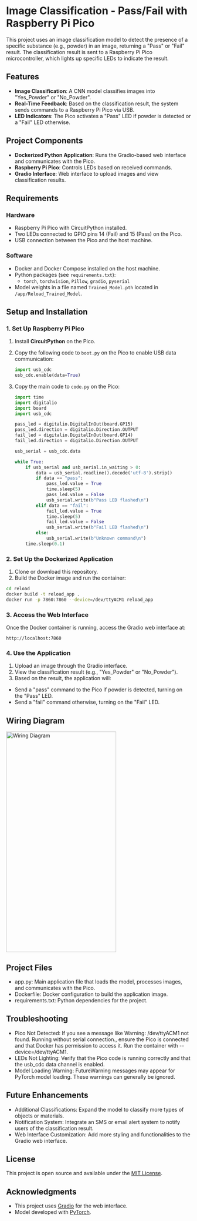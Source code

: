# Image Classification - Pass/Fail with Raspberry Pi Pico

This project uses an image classification model to detect the presence of a specific substance (e.g., powder) in an image, returning a "Pass" or "Fail" result. The classification result is sent to a Raspberry Pi Pico microcontroller, which lights up specific LEDs to indicate the result.

## Features

- **Image Classification**: A CNN model classifies images into "Yes_Powder" or "No_Powder".
- **Real-Time Feedback**: Based on the classification result, the system sends commands to a Raspberry Pi Pico via USB.
- **LED Indicators**: The Pico activates a "Pass" LED if powder is detected or a "Fail" LED otherwise.

## Project Components

- **Dockerized Python Application**: Runs the Gradio-based web interface and communicates with the Pico.
- **Raspberry Pi Pico**: Controls LEDs based on received commands.
- **Gradio Interface**: Web interface to upload images and view classification results.

## Requirements

### Hardware
- Raspberry Pi Pico with CircuitPython installed.
- Two LEDs connected to GPIO pins 14 (Fail) and 15 (Pass) on the Pico.
- USB connection between the Pico and the host machine.

### Software
- Docker and Docker Compose installed on the host machine.
- Python packages (see `requirements.txt`):
  - `torch`, `torchvision`, `Pillow`, `gradio`, `pyserial`
- Model weights in a file named `Trained_Model.pth` located in `/app/Reload_Trained_Model`.

## Setup and Installation

### 1. Set Up Raspberry Pi Pico

1. Install **CircuitPython** on the Pico.
2. Copy the following code to `boot.py` on the Pico to enable USB data communication:

   ```python
   import usb_cdc
   usb_cdc.enable(data=True)
   
3. Copy the main code to `code.py` on the Pico:
   
   ```python
   import time
   import digitalio
   import board
   import usb_cdc

   pass_led = digitalio.DigitalInOut(board.GP15)
   pass_led.direction = digitalio.Direction.OUTPUT
   fail_led = digitalio.DigitalInOut(board.GP14)
   fail_led.direction = digitalio.Direction.OUTPUT

   usb_serial = usb_cdc.data

   while True:
       if usb_serial and usb_serial.in_waiting > 0:
           data = usb_serial.readline().decode('utf-8').strip()
           if data == "pass":
               pass_led.value = True
               time.sleep(5)
               pass_led.value = False
               usb_serial.write(b"Pass LED flashed\n")
           elif data == "fail":
               fail_led.value = True
               time.sleep(5)
               fail_led.value = False
               usb_serial.write(b"Fail LED flashed\n")
           else:
               usb_serial.write(b"Unknown command\n")
       time.sleep(0.1)

### 2. Set Up the Dockerized Application
1.	Clone or download this repository.
2.	Build the Docker image and run the container:

  ```sh
  cd reload
  docker build -t reload_app .
  docker run -p 7860:7860 --device=/dev/ttyACM1 reload_app
```

### 3. Access the Web Interface
Once the Docker container is running, access the Gradio web interface at:
```url
http://localhost:7860
```

### 4. Use the Application
1.	Upload an image through the Gradio interface.
2.	View the classification result (e.g., "Yes_Powder" or "No_Powder").
3.	Based on the result, the application will:
-	Send a "pass" command to the Pico if powder is detected, turning on the "Pass" LED.
-	Send a "fail" command otherwise, turning on the "Fail" LED.

## Wiring Diagram
<img src="https://imgur.com/HO8jAk3.jpg" alt="Wiring Diagram" width="300" height="600"> 

## Project Files
- app.py: Main application file that loads the model, processes images, and communicates with the Pico.
- Dockerfile: Docker configuration to build the application image.
- requirements.txt: Python dependencies for the project.

## Troubleshooting
- Pico Not Detected: If you see a message like Warning: /dev/ttyACM1 not found. Running without serial connection., ensure the Pico is connected and that Docker has permission to access it. Run the container with --device=/dev/ttyACM1.
- LEDs Not Lighting: Verify that the Pico code is running correctly and that the usb_cdc data channel is enabled.
- Model Loading Warning: FutureWarning messages may appear for PyTorch model loading. These warnings can generally be ignored.

## Future Enhancements
- Additional Classifications: Expand the model to classify more types of objects or materials.
- Notification System: Integrate an SMS or email alert system to notify users of the classification result.
- Web Interface Customization: Add more styling and functionalities to the Gradio web interface.

## License
This project is open source and available under the [MIT License](https://opensource.org/license/mit).

## Acknowledgments
- This project uses [Gradio](https://www.gradio.app/) for the web interface.
- Model developed with [PyTorch](https://pytorch.org/).

